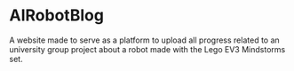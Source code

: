# AIRobotBlog
A website made to serve as a platform to upload all progress related to an university group project about a robot made with the Lego EV3 Mindstorms set.
